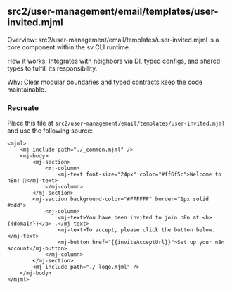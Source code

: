 ## src2/user-management/email/templates/user-invited.mjml

Overview: src2/user-management/email/templates/user-invited.mjml is a core component within the sv CLI runtime.

How it works: Integrates with neighbors via DI, typed configs, and shared types to fulfill its responsibility.

Why: Clear modular boundaries and typed contracts keep the code maintainable.

### Recreate

Place this file at `src2/user-management/email/templates/user-invited.mjml` and use the following source:

```
<mjml>
	<mj-include path="./_common.mjml" />
	<mj-body>
		<mj-section>
			<mj-column>
				<mj-text font-size="24px" color="#ff6f5c">Welcome to n8n! 🎉</mj-text>
			</mj-column>
		</mj-section>
		<mj-section background-color="#FFFFFF" border="1px solid #ddd">
			<mj-column>
				<mj-text>You have been invited to join n8n at <b>{{domain}}</b> .</mj-text>
				<mj-text>To accept, please click the button below.</mj-text>
				<mj-button href="{{inviteAcceptUrl}}">Set up your n8n account</mj-button>
			</mj-column>
		</mj-section>
		<mj-include path="./_logo.mjml" />
	</mj-body>
</mjml>

```
